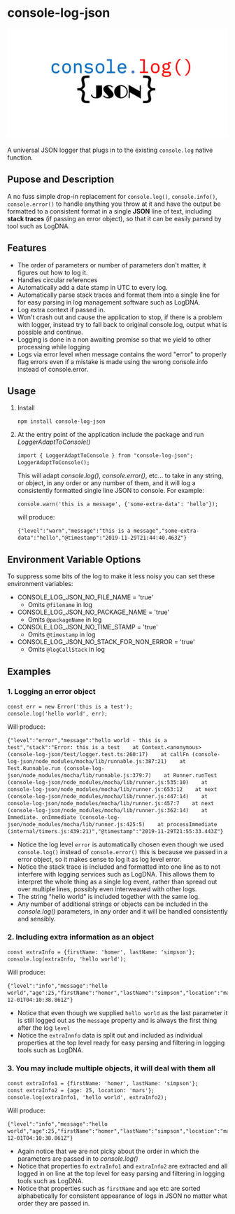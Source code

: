 # console-log-json
![title](docs/images/console-log-json-image.png)

A universal JSON logger that plugs in to the existing `console.log` native function.

## Pupose and Description
A no fuss simple drop-in replacement for `console.log()`, `console.info()`, 
`console.error()` to handle anything you throw at it and have the 
output be formatted to a consistent format in a single **JSON** line of text, including **stack traces** (if passing an error object), 
so that it can be easily parsed by tool such as LogDNA.

## Features
- The order of parameters or number of parameters don't matter, it figures out how to log it.
- Handles circular references
- Automatically add a date stamp in UTC to every log.
- Automatically parse stack traces and format them into a single line for for easy parsing in log management software such as LogDNA.
- Log extra context if passed in.
- Won't crash out and cause the application to stop, if there is a problem with logger, instead try to fall back to original console.log, output what is possible and continue. 
- Logging is done in a non awaiting promise so that we yield to other processing while logging
- Logs via error level when message contains the word "error" to properly flag errors even if a mistake is made using the wrong console.info instead of console.error.

## Usage

1. Install
    ```
    npm install console-log-json
    ```
2. At the entry point of the application include the package and run *LoggerAdaptToConsole()*
    ```
    import { LoggerAdaptToConsole } from "console-log-json";
    LoggerAdaptToConsole();
    ```
    This will adapt *console.log()*, *console.error()*, etc... to take in any string, or object, in any order or any number of them, and it will log a consistently formatted single line JSON to console.
    For example:
    ```
    console.warn('this is a message', {'some-extra-data': 'hello'});
    ```
    will produce:
    ```
    {"level":"warn","message":"this is a message","some-extra-data":"hello","@timestamp":"2019-11-29T21:44:40.463Z"}
    ```

## Environment Variable Options

To suppress some bits of the log to make it less noisy you can set these environment variables:

* CONSOLE_LOG_JSON_NO_FILE_NAME = 'true'
  * Omits `@filename` in log
* CONSOLE_LOG_JSON_NO_PACKAGE_NAME = 'true'
  * Omits `@packageName` in log
* CONSOLE_LOG_JSON_NO_TIME_STAMP = 'true'
  * Omits `@timestamp` in log
* CONSOLE_LOG_JSON_NO_STACK_FOR_NON_ERROR = 'true'
  * Omits `@logCallStack` in log

## Examples

### 1. Logging an error object
   ```
   const err = new Error('this is a test');
   console.log('hello world', err);
   ```
   Will produce:
   ```
   {"level":"error","message":"hello world - this is a test","stack":"Error: this is a test    at Context.<anonymous> (console-log-json/test/logger.test.ts:260:17)    at callFn (console-log-json/node_modules/mocha/lib/runnable.js:387:21)    at Test.Runnable.run (console-log-json/node_modules/mocha/lib/runnable.js:379:7)    at Runner.runTest (console-log-json/node_modules/mocha/lib/runner.js:535:10)    at console-log-json/node_modules/mocha/lib/runner.js:653:12    at next (console-log-json/node_modules/mocha/lib/runner.js:447:14)    at console-log-json/node_modules/mocha/lib/runner.js:457:7    at next (console-log-json/node_modules/mocha/lib/runner.js:362:14)    at Immediate._onImmediate (console-log-json/node_modules/mocha/lib/runner.js:425:5)    at processImmediate (internal/timers.js:439:21)","@timestamp":"2019-11-29T21:55:33.443Z"}
   ```
   - Notice the log level `error` is automatically chosen even though we used `console.log()` instead of `console.error()` this is because we passed in a error object, so it makes sense to log it as log level error.
   - Notice the stack trace is included and formatted into one line as to not interfere with logging services such as LogDNA.  This allows them to interpret the whole thing as a single log event, rather than spread out over multiple lines, possibly even interweaved with other logs.
   - The string "hello world" is included together with the same log.
   - Any number of additional strings or objects can be included in the *console.log()* parameters, in any order and it will be handled consistently and sensibly.

### 2. Including extra information as an object
   ```
   const extraInfo = {firstName: 'homer', lastName: 'simpson'};
   console.log(extraInfo, 'hello world');
   ```
   Will produce:
   ```
   {"level":"info","message":"hello world","age":25,"firstName":"homer","lastName":"simpson","location":"mars","@timestamp":"2019-12-01T04:10:38.861Z"}
   ```
   - Notice that even though we supplied `hello world` as the last parameter it is still logged out as the `message` property and is always the first thing after the log `level`
   - Notice the `extraInnfo` data is split out and included as individual properties at the top level ready for easy parsing and filtering in logging tools such as LogDNA.

### 3. You may include multiple objects, it will deal with them all
   ```
   const extraInfo1 = {firstName: 'homer', lastName: 'simpson'};
   const extraInfo2 = {age: 25, location: 'mars'};
   console.log(extraInfo1, 'hello world', extraInfo2);
   ```
   Will produce:
   ```
   {"level":"info","message":"hello world","age":25,"firstName":"homer","lastName":"simpson","location":"mars","@timestamp":"2019-12-01T04:10:38.861Z"}
   ```
   - Again notice that we are not picky about the order in which the parameters are passed in to *console.log()*
   - Notice that properties fo `extraInfo1` and `extraInfo2` are extracted and all logged in on line at the top level for easy parsing and filtering in logging tools such as LogDNA.
   - Notice that properties such as `firstName` and `age` etc are sorted alphabetically for consistent appearance of logs in JSON no matter what order they are passed in.
